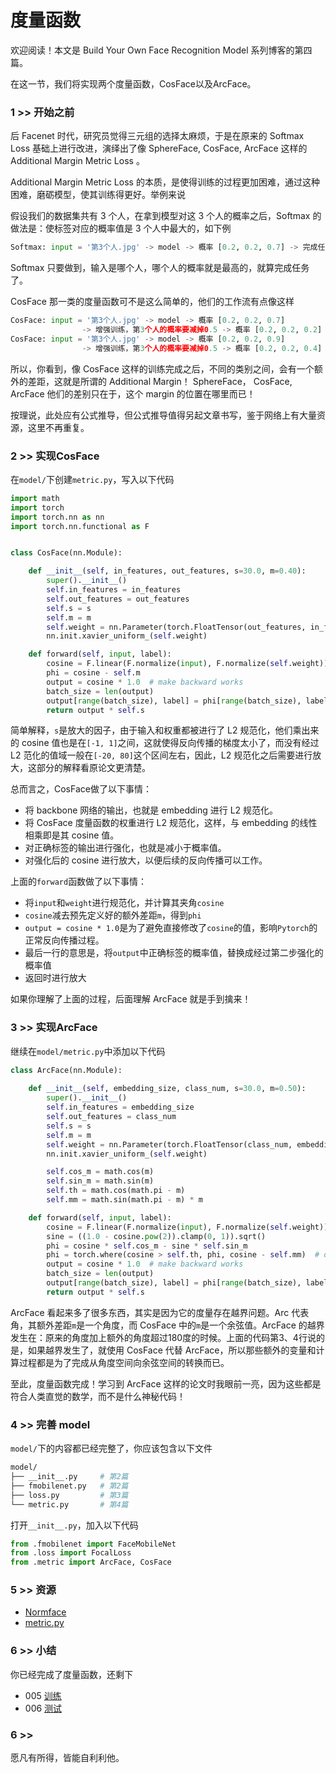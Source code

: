 # 度量函数

欢迎阅读！本文是 Build Your Own Face Recognition Model 系列博客的第四篇。

在这一节，我们将实现两个度量函数，CosFace以及ArcFace。

### 1 >> 开始之前

后 Facenet 时代，研究员觉得三元组的选择太麻烦，于是在原来的 Softmax Loss 基础上进行改进，演绎出了像 SphereFace, CosFace, ArcFace 这样的 Additional Margin Metric Loss 。

Additional Margin Metric Loss 的本质，是使得训练的过程更加困难，通过这种困难，磨砺模型，使其训练得更好。举例来说

假设我们的数据集共有 3 个人，在拿到模型对这 3 个人的概率之后，Softmax 的做法是：使标签对应的概率值是 3 个人中最大的，如下例

```py
Softmax: input = '第3个人.jpg' -> model -> 概率 [0.2, 0.2, 0.7] -> 完成任务
```
Softmax 只要做到，输入是哪个人，哪个人的概率就是最高的，就算完成任务了。

CosFace 那一类的度量函数可不是这么简单的，他们的工作流有点像这样

```py
CosFace: input = '第3个人.jpg' -> model -> 概率 [0.2, 0.2, 0.7] 
                -> 增强训练，第3个人的概率要减掉0.5 -> 概率 [0.2, 0.2, 0.2] -> 未完成，继续训练
CosFace: input = '第3个人.jpg' -> model -> 概率 [0.2, 0.2, 0.9] 
                -> 增强训练，第3个人的概率要减掉0.5 -> 概率 [0.2, 0.2, 0.4] -> 完成任务
```

所以，你看到，像 CosFace 这样的训练完成之后，不同的类别之间，会有一个额外的差距，这就是所谓的 Additional Margin！ SphereFace， CosFace, ArcFace 他们的差别只在于，这个 margin 的位置在哪里而已！

按理说，此处应有公式推导，但公式推导值得另起文章书写，鉴于网络上有大量资源，这里不再重复。

### 2 >> 实现CosFace

在`model/`下创建`metric.py`，写入以下代码

```py
import math
import torch
import torch.nn as nn
import torch.nn.functional as F


class CosFace(nn.Module):

    def __init__(self, in_features, out_features, s=30.0, m=0.40):
        super().__init__()
        self.in_features = in_features
        self.out_features = out_features
        self.s = s
        self.m = m
        self.weight = nn.Parameter(torch.FloatTensor(out_features, in_features))
        nn.init.xavier_uniform_(self.weight)

    def forward(self, input, label):
        cosine = F.linear(F.normalize(input), F.normalize(self.weight))
        phi = cosine - self.m
        output = cosine * 1.0  # make backward works
        batch_size = len(output)
        output[range(batch_size), label] = phi[range(batch_size), label]
        return output * self.s
```
简单解释，`s`是放大的因子，由于输入和权重都被进行了 L2 规范化，他们乘出来的 cosine 值也是在`[-1, 1]`之间，这就使得反向传播的梯度太小了，而没有经过 L2 范化的值域一般在`[-20, 80]`这个区间左右，因此，L2 规范化之后需要进行放大，这部分的解释看原论文更清楚。

总而言之，CosFace做了以下事情：

+ 将 backbone 网络的输出，也就是 embedding 进行 L2 规范化。
+ 将 CosFace 度量函数的权重进行 L2 规范化，这样，与 embedding 的线性相乘即是其 cosine 值。
+ 对正确标签的输出进行强化，也就是减小于概率值。
+ 对强化后的 cosine 进行放大，以便后续的反向传播可以工作。

上面的`forward`函数做了以下事情：

+ 将`input`和`weight`进行规范化，并计算其夹角`cosine`
+ `cosine`减去预先定义好的额外差距`m`，得到`phi`
+ `output = cosine * 1.0`是为了避免直接修改了`cosine`的值，影响`Pytorch`的正常反向传播过程。
+ 最后一行的意思是，将`output`中正确标签的概率值，替换成经过第二步强化的概率值
+ 返回时进行放大

如果你理解了上面的过程，后面理解 ArcFace 就是手到擒来！

### 3 >> 实现ArcFace

继续在`model/metric.py`中添加以下代码

```py
class ArcFace(nn.Module):
    
    def __init__(self, embedding_size, class_num, s=30.0, m=0.50):
        super().__init__()
        self.in_features = embedding_size
        self.out_features = class_num
        self.s = s
        self.m = m
        self.weight = nn.Parameter(torch.FloatTensor(class_num, embedding_size))
        nn.init.xavier_uniform_(self.weight)

        self.cos_m = math.cos(m)
        self.sin_m = math.sin(m)
        self.th = math.cos(math.pi - m)
        self.mm = math.sin(math.pi - m) * m

    def forward(self, input, label):
        cosine = F.linear(F.normalize(input), F.normalize(self.weight))
        sine = ((1.0 - cosine.pow(2)).clamp(0, 1)).sqrt()
        phi = cosine * self.cos_m - sine * self.sin_m
        phi = torch.where(cosine > self.th, phi, cosine - self.mm)  # drop to CosFace
        output = cosine * 1.0  # make backward works
        batch_size = len(output)
        output[range(batch_size), label] = phi[range(batch_size), label]
        return output * self.s
```

ArcFace 看起来多了很多东西，其实是因为它的度量存在越界问题。Arc 代表角，其额外差距`m`是一个角度，而 CosFace 中的`m`是一个余弦值。ArcFace 的越界发生在：原来的角度加上额外的角度超过180度的时候。上面的代码第3、4行说的是，如果越界发生了，就使用 CosFace 代替 ArcFace，所以那些额外的变量和计算过程都是为了完成从角度空间向余弦空间的转换而已。

至此，度量函数完成！学习到 ArcFace 这样的论文时我眼前一亮，因为这些都是符合人类直觉的数学，而不是什么神秘代码！

### 4 >> 完善 model

`model/`下的内容都已经完整了，你应该包含以下文件
```sh
model/
├── __init__.py     # 第2篇
├── fmobilenet.py   # 第2篇
├── loss.py         # 第3篇
└── metric.py       # 第4篇
```

打开`__init__.py`，加入以下代码
```py
from .fmobilenet import FaceMobileNet
from .loss import FocalLoss
from .metric import ArcFace, CosFace
```

### 5 >> 资源

+ [Normface](https://arxiv.org/abs/1704.06369)
+ [metric.py](../model/metric.py)

### 6 >> 小结

你已经完成了度量函数，还剩下

+ 005 [训练](./train.md)
+ 006 [测试](./test.md)

### 6 >> 

愿凡有所得，皆能自利利他。